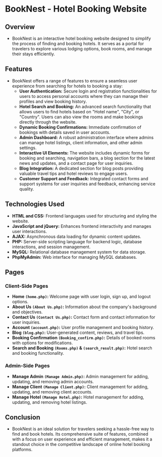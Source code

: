 # BookNest - Hotel Booking Website

## Overview

- BookNest is an interactive hotel booking website designed to simplify the process of finding and booking hotels. It serves as a portal for travelers to explore various lodging options, book rooms, and manage their stays efficiently.

## Features

- BookNest offers a range of features to ensure a seamless user experience from searching for hotels to booking a stay:
  - **User Authentication:** Secure login and registration functionalities for users to access personal accounts where they can manage their profiles and view booking history.
  - **Hotel Search and Booking:** An advanced search functionality that allows users to find hotels based on "Hotel name", "City", or "Country". Users can also view the rooms and make bookings directly through the website.
  - **Dynamic Booking Confirmations:** Immediate confirmation of bookings with details saved in user accounts.
  - **Admin Dashboard:** A robust administration interface where admins can manage hotel listings, client information, and other admin settings.
  - **Interactive UI Elements:** The website includes dynamic forms for booking and searching, navigation bars, a blog section for the latest news and updates, and a contact page for user inquiries.
  - **Blog Integration:** A dedicated section for blog posts providing valuable travel tips and hotel reviews to engage users.
  - **Customer Support and Feedback:** Integrated contact forms and support systems for user inquiries and feedback, enhancing service quality.

## Technologies Used

- **HTML and CSS:** Frontend languages used for structuring and styling the website.
- **JavaScript and jQuery:** Enhances frontend interactivity and manages user interactions.
- **AJAX:** Asynchronous data loading for dynamic content updates.
- **PHP:** Server-side scripting language for backend logic, database interactions, and session management.
- **MySQL:** Relational database management system for data storage.
- **PhpMyAdmin:** Web interface for managing MySQL databases.

## Pages

### Client-Side Pages

- **Home `(home.php)`:** Welcome page with user login, sign up, and logout options.
- **About Us `(About Us.php)`:** Information about the company's background and objectives.
- **Contact Us `(Contact Us.php)`:** Contact form and contact information for user inquiries.
- **Account `(account.php)`:** User profile management and booking history.
- **Blog `(blog.php)`:** User-generated content, reviews, and travel tips.
- **Booking Confirmation `(Booking_confirm.php)`:** Details of booked rooms with options for modifications.
- **Search and Booking `(Rooms.php)` & `(search_result.php)`:** Hotel search and booking functionality.

### Admin-Side Pages

- **Manage Admin `(Manage Admin.php)`:** Admin management for adding, updating, and removing admin accounts.
- **Manage Client `(Manage Client.php)`:** Client management for adding, updating, and removing client accounts.
- **Manage Hotel `(Manage Hotel.php)`:** Hotel management for adding, updating, and removing hotel listings.

## Conclusion

- BookNest is an ideal solution for travelers seeking a hassle-free way to find and book hotels. Its comprehensive suite of features, combined with a focus on user experience and efficient management, makes it a standout choice in the competitive landscape of online hotel booking platforms.
